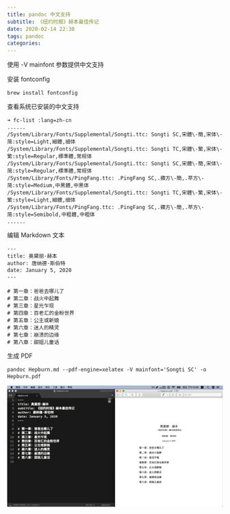 ```yaml
---
title: pandoc 中文支持
subtitle: 《纽约时报》赫本最佳传记
date: 2020-02-14 22:30
tags: pandoc
categories:
---
```


使用 -V mainfont 参数提供中文支持 

<!-- more -->

安装 fontconfig
```
brew install fontconfig
```

查看系统已安装的中文支持
```
➜ fc-list :lang=zh-cn
......
/System/Library/Fonts/Supplemental/Songti.ttc: Songti SC,宋體\-簡,宋体\-简:style=Light,細體,细体
/System/Library/Fonts/Supplemental/Songti.ttc: Songti TC,宋體\-繁,宋体\-繁:style=Regular,標準體,常规体
/System/Library/Fonts/Supplemental/Songti.ttc: Songti SC,宋體\-簡,宋体\-简:style=Regular,標準體,常规体
/System/Library/Fonts/PingFang.ttc: .PingFang SC,.蘋方\-簡,.苹方\-简:style=Medium,中黑體,中黑体
/System/Library/Fonts/Supplemental/Songti.ttc: Songti TC,宋體\-繁,宋体\-繁:style=Light,細體,细体
/System/Library/Fonts/PingFang.ttc: .PingFang SC,.蘋方\-簡,.苹方\-简:style=Semibold,中粗體,中粗体
......
```

编辑 Markdown 文本
```
---
title: 奥黛丽·赫本
author: 唐纳德·斯伯特
date: January 5, 2020
---

# 第一章：爸爸去哪儿了
# 第二章：战火中起舞
# 第三章：星光乍现
# 第四章：百老汇的金粉世界
# 第五章：公主或新娘
# 第六章：迷人的精灵
# 第七章：崩溃的边缘
# 第八章：甜姐儿童话
```

生成 PDF
```
pandoc Hepburn.md --pdf-engine=xelatex -V mainfont='Songti SC' -o Hepburn.pdf
```

![](/media/200214Hepburn.png)
